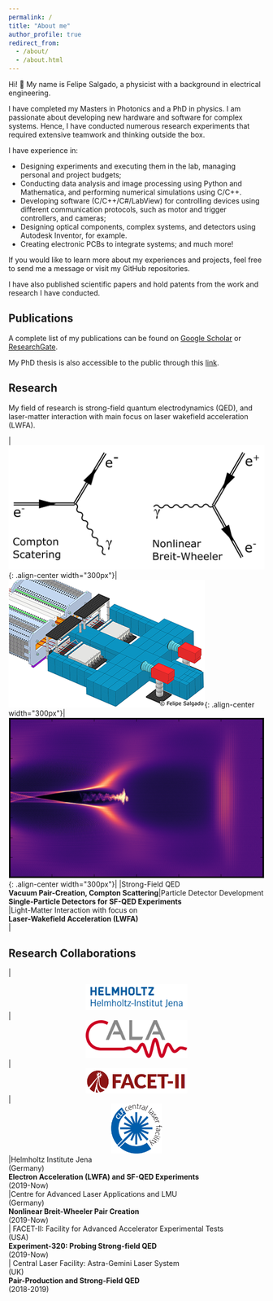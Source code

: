 ```yaml
---
permalink: /
title: "About me"
author_profile: true
redirect_from: 
  - /about/
  - /about.html
---
```


Hi! 👋 My name is Felipe Salgado, a physicist with a background in electrical engineering.

I have completed my Masters in Photonics and a PhD in physics. I am passionate about developing new hardware and software for complex systems. Hence, I have conducted numerous research experiments that required extensive teamwork and thinking outside the box.

I have experience in:
* Designing experiments and executing them in the lab, managing personal and project budgets;
* Conducting data analysis and image processing using Python and Mathematica, and performing numerical simulations using C/C++.
* Developing software (C/C++/C#/LabView) for controlling devices using different communication protocols, such as motor and trigger controllers, and cameras;
* Designing optical components, complex systems, and detectors using Autodesk Inventor, for example.
* Creating electronic PCBs to integrate systems;
and much more!

If you would like to learn more about my experiences and projects, feel free to send me a message or visit my GitHub repositories.

I have also published scientific papers and hold patents from the work and research I have conducted.

<!--**Get in Touch**  
[Linkedin](https://www.linkedin.com/in/felipe-salgado-82a40a34/)  
[Github](https://github.com/felipecsalgado) where you can check my latest public available codes-->

<h2> Publications </h2>

A complete list of my publications can be found on [Google Scholar](https://scholar.google.de/citations?user=XFDI87QAAAAJ&hl=en) or [ResearchGate](https://www.researchgate.net/profile/Felipe-Salgado-6).

My PhD thesis is also accessible to the public through this [link](https://www.db-thueringen.de/receive/dbt_mods_00055695).

<h2> Research </h2>
My field of research is strong-field quantum electrodynamics (QED), and laser-matter interaction with main focus on laser wakefield acceleration (LWFA).
<style>
table {
    border-collapse: collapse;
    table-layout: fixed;
    width: 100%;
}ƒ
table, th, td {
   border: 1px solid white;
}
blockquote {
    border-left: solid white;
    padding-left: 0px;
}
</style>

|![SFQED](../images/sfqed-process.png){: .align-center width="300px"}|![Detector development](../images/CALA_detector_setup_clip.png){: .align-center width="300px"}|![LWFA](../images/LWFA_sims.png){: .align-center width="300px"}|
|Strong-Field QED<br>**Vacuum Pair-Creation, Compton Scattering**|Particle Detector Development<br>**Single-Particle Detectors for SF-QED Experiments**<br>|Light-Matter Interaction with focus on<br>**Laser-Wakefield Acceleration (LWFA)<br>**|

<h2> Research Collaborations </h2>
<style> 
table {
    border-collapse: collapse;
    table-layout: fixed;
    width: 100%;
}
table, th, td {
   border: 1px solid white;
}
blockquote {
    border-left: solid white;
    padding-left: 0px;
}
</style>

|<center><a href="https://www.hi-jena.de/en/"><img src="../images/HIJ_de_logo.png" alt="hij_logo" width="200"/></a></center>| <center><a href="https://cala-laser.de/"><img src="../images/cala.png" alt="cala_logo" width="200"/></a></center>|<center><a href="https://facet-ii.slac.stanford.edu/"><img src="../images/facet-ii.png" alt="facet-ii_logo" width="200"/></a></center> |  <center><a href="https://www.clf.stfc.ac.uk/Pages/home.aspx"><img src="../images/CLF_logo.jpg" alt="clf_logo" width="100"/></a></center>
|Helmholtz Institute Jena<br>(Germany)<br> **Electron Acceleration (LWFA) and SF-QED Experiments**<br>(2019-Now)<br>|Centre for Advanced Laser Applications and LMU<br>(Germany)<br> **Nonlinear Breit-Wheeler Pair Creation**<br>(2019-Now)<br>| FACET-II: Facility for Advanced Accelerator Experimental Tests<br>(USA)<br>**Experiment-320: Probing Strong-field QED**<br>(2019-Now)<br>| Central Laser Facility: Astra-Gemini Laser System<br>(UK)<br>**Pair-Production and Strong-Field QED**<br>(2018-2019)<br>
